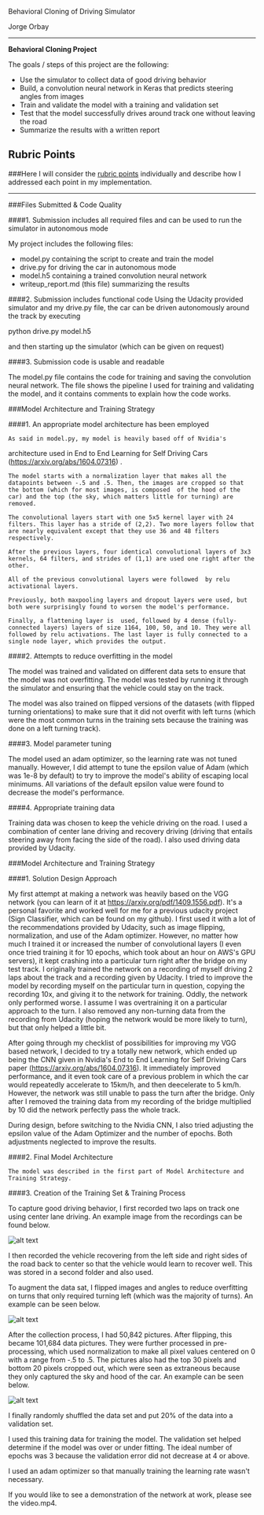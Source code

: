 Behavioral Cloning of Driving Simulator

Jorge Orbay


---

**Behavioral Cloning Project**

The goals / steps of this project are the following:
* Use the simulator to collect data of good driving behavior
* Build, a convolution neural network in Keras that predicts steering angles from images
* Train and validate the model with a training and validation set
* Test that the model successfully drives around track one without leaving the road
* Summarize the results with a written report


[//]: # (Image References)

[image1]: ./examples/Center_image.jpg "Example Input"
[image2]: ./examples/Center_image_flipped.jpg "Example Flipped"
[image3]: ./examples/Center_image_flipped_cropped.jpg "Example Cropped"

## Rubric Points
###Here I will consider the [rubric points](https://review.udacity.com/#!/rubrics/432/view) individually and describe how I addressed each point in my implementation.  

---
###Files Submitted & Code Quality

####1. Submission includes all required files and can be used to run the simulator in autonomous mode

My project includes the following files:
* model.py containing the script to create and train the model
* drive.py for driving the car in autonomous mode
* model.h5 containing a trained convolution neural network 
* writeup_report.md (this file) summarizing the results

####2. Submission includes functional code
Using the Udacity provided simulator and my drive.py file, the car can be driven autonomously around the track by executing 

python drive.py model.h5

and then starting up the simulator (which can be given on request)

####3. Submission code is usable and readable

The model.py file contains the code for training and saving the convolution neural network. The file shows the pipeline I used for training and validating the model, and it contains comments to explain how the code works.

###Model Architecture and Training Strategy

####1. An appropriate model architecture has been employed

	As said in model.py, my model is heavily based off of Nvidia's 
architecture used in End to End Learning for Self Driving Cars (https://arxiv.org/abs/1604.07316) . 

	The model starts with a normalization layer that makes all the datapoints between -.5 and .5. Then, the images are cropped so that the bottom (which for most images, is composed  of the hood of the car) and the top (the sky, which matters little for turning) are removed.

	The convolutional layers start with one 5x5 kernel layer with 24 filters. This layer has a stride of (2,2). Two more layers follow that are nearly equivalent except that they use 36 and 48 filters respectively.

	After the previous layers, four identical convolutional layers of 3x3 kernels, 64 filters, and strides of (1,1) are used one right after the other.

	All of the previous convolutional layers were followed  by relu activational layers.

	Previously, both maxpooling layers and dropout layers were used, but both were surprisingly found to worsen the model's performance.

	Finally, a flattening layer is  used, followed by 4 dense (fully-connected layers) layers of size 1164, 100, 50, and 10. They were all followed by relu activations. The last layer is fully connected to a single node layer, which provides the output.

####2. Attempts to reduce overfitting in the model


The model was trained and validated on different data sets to ensure that the model was not overfitting. The model was tested by running it through the simulator and ensuring that the vehicle could stay on the track.

The model was also trained on flipped versions of the datasets (with flipped turning orientations) to make sure that it did not overfit with left turns (which were the most common turns in the training sets because the training was done on a left turning track).

####3. Model parameter tuning

The model used an adam optimizer, so the learning rate was not tuned manually. However, I did attempt to tune the epsilon value of Adam (which was  1e-8 by default) to try to improve the model's ability of escaping local minimums. All variations of  the default epsilon value were found to decrease the model's performance.

####4. Appropriate training data

Training data was chosen to keep the vehicle driving on the road. I used a combination of center lane driving and recovery driving (driving that entails steering away from facing the side of the road). I also used driving data provided  by Udacity.

###Model Architecture and Training Strategy

####1. Solution Design Approach

My first attempt at making a network was heavily based on the VGG network (you can learn of it at https://arxiv.org/pdf/1409.1556.pdf). It's a personal favorite and worked well for me for a previous udacity project (Sign Classifier, which can be found on my github). I first  used it with a lot of the recommendations provided by Udacity, such as image flipping, normalization, and use of the Adam optimizer. However, no matter how much I trained it or increased the number of convolutional layers (I even once tried training it for 10 epochs, which took about an hour on AWS's GPU servers), it kept crashing into a particular turn right after the bridge on my test track. I originally trained the network on a recording of myself driving 2 laps about the track and a recording given by Udacity. I tried to improve the model by recording myself on the particular turn in question, copying the recording 10x, and giving it to the network for training. Oddly, the network only performed worse. I assume I was overtraining it on a particular approach to the turn. I also removed any non-turning data from the recording from Udacity (hoping the network would be more likely to turn), but that only helped a little bit.

After going through my checklist of possibilities for improving my VGG based network, I decided to try a totally new network, which ended up being the CNN given in Nvidia's End to End Learning for Self Driving Cars paper (https://arxiv.org/abs/1604.07316). It immediately improved performance, and it even took care of a previous problem in which the car would repeatedly accelerate to 15km/h, and then deecelerate to 5 km/h. However, the network was still unable to pass the turn after the bridge. Only after I removed the training data from my recording of the bridge multiplied by 10 did the network perfectly pass the whole track.

During design, before switching to the Nvidia CNN, I also tried adjusting the epsilon value of the Adam Optimizer and the number of epochs. Both adjustments neglected to improve the results.

####2. Final Model Architecture

	The model was described in the first part of Model Architecture and Training Strategy. 


####3. Creation of the Training Set & Training Process

To capture good driving behavior, I first recorded two laps on track one using center lane driving. An example image from the recordings can be found below. 

![alt text][image1]

I then recorded the vehicle recovering from the left side and right sides of the road back to center so that the vehicle would learn to recover well. This was stored in a second folder  and also used.

To augment the data sat, I flipped images and angles to reduce overfitting on turns that only required turning left (which was the majority of  turns). An example can be seen below.

![alt text][image2]

After the collection process, I had 50,842 pictures. After flipping, this became 101,684 data pictures. They were further processed in pre-processing, which used normalization to make all pixel values centered on 0 with a range from -.5 to .5. The pictures also had the top 30 pixels and bottom 20 pixels cropped out, which were seen as extraneous because they only captured the sky and hood of the car. An example can be seen below.

![alt text][image3]

I finally randomly shuffled the data set and put 20% of the data into a validation set. 

I used this training data for training the model. The validation set helped determine if the model was over or under fitting. The ideal number of epochs was 3 because the validation error did not decrease at 4 or above. 

I used an adam optimizer so that manually training the learning rate wasn't necessary.

If you would like to see a demonstration of the network at work, please see the video.mp4.

